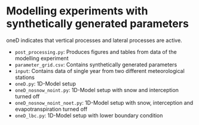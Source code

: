 # Modelling experiments with synthetically generated parameters
oneD indicates that vertical processes and lateral processes are active.

- `post_processing.py`: Produces figures and tables from data of the modelling experiment
- `parameter_grid.csv`: Contains synthetically generated parameters
- `input`: Contains data of single year from two different meteorological stations
- `oneD.py`: 1D-Model setup
- `oneD_nosnow_noint.py`: 1D-Model setup with snow and interception turned off
- `oneD_nosnow_noint_noet.py`: 1D-Model setup with snow, interception and evapotranspiration turned off
- `oneD_lbc.py`: 1D-Model setup with lower boundary condition
